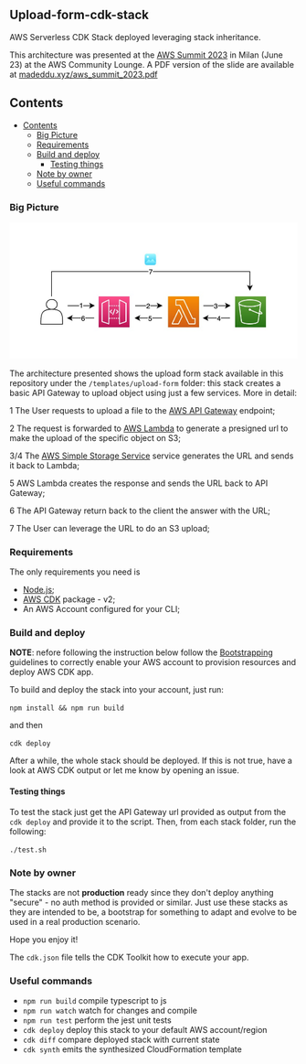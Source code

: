 ## Upload-form-cdk-stack <!-- omit in toc -->

AWS Serverless CDK Stack deployed leveraging stack inheritance.

This architecture was presented at the [AWS Summit 2023](https://aws.amazon.com/it/events/summits/milano/agenda/?emea-event-agenda-card.sort-by=item.additionalFields.title&emea-event-agenda-card.sort-order=asc&awsf.emea-event-agenda-level=*all&awsf.emea-event-agenda-role=*all&awsf.emea-event-agenda-category=*all&awsf.emea-event-agenda-aws-industry=*all&emea-event-agenda-card.q=COM204&emea-event-agenda-card.q_operator=AND#session) in Milan (June 23) at the AWS Community Lounge. A PDF version of the slide are available at [madeddu.xyz/aws_summit_2023.pdf](https://madeddu.xyz/aws_summit_2023.pdf)

## Contents
- [Contents](#contents)
  - [Big Picture](#big-picture)
  - [Requirements](#requirements)
  - [Build and deploy](#build-and-deploy)
    - [Testing things](#testing-things)
  - [Note by owner](#note-by-owner)
  - [Useful commands](#useful-commands)

### Big Picture

![](../../img/doc/upload-form.jpg)

The architecture presented shows the upload form stack available in this repository under the `/templates/upload-form` folder: this stack creates a basic API Gateway to upload object using just a few services. More in detail:

1 The User requests to upload a file to the [AWS API Gateway](https://aws.amazon.com/api-gateway/) endpoint;

2 The request is forwarded to [AWS Lambda](https://aws.amazon.com/lambda/) to generate a presigned url to make the upload of the specific object on S3;

3/4 The [AWS Simple Storage Service](https://aws.amazon.com/s3/) service generates the URL and sends it back to Lambda;

5 AWS Lambda creates the response and sends the URL back to API Gateway;

6 The API Gateway return back to the client the answer with the URL;

7 The User can leverage the URL to do an S3 upload;

### Requirements

The only requirements you need is
- [Node.js](https://nodejs.org/en);
- [AWS CDK](https://docs.aws.amazon.com/cdk/v2/guide/getting_started.html) package - v2;
- An AWS Account configured for your CLI;

### Build and deploy

**NOTE**: nefore following the instruction below follow the [Bootstrapping](https://docs.aws.amazon.com/cdk/v2/guide/bootstrapping.html) guidelines to correctly enable your AWS account to provision resources and deploy AWS CDK app.

To build and deploy the stack into your account, just run:

```npm install && npm run build```

and then

```cdk deploy```

After a while, the whole stack should be deployed. If this is not true, have a look at AWS CDK output or let me know by opening an issue.

#### Testing things

To test the stack just get the API Gateway url provided as output from the `cdk deploy` and provide it to the script. Then, from each stack folder, run the following:

```./test.sh```

### Note by owner

The stacks are not **production** ready since they don't deploy anything "secure" - no auth method is provided or similar. Just use these stacks as they are intended to be, a bootstrap for something to adapt and evolve to be used in a real production scenario.

Hope you enjoy it!

The `cdk.json` file tells the CDK Toolkit how to execute your app.

### Useful commands

* `npm run build`   compile typescript to js
* `npm run watch`   watch for changes and compile
* `npm run test`    perform the jest unit tests
* `cdk deploy`      deploy this stack to your default AWS account/region
* `cdk diff`        compare deployed stack with current state
* `cdk synth`       emits the synthesized CloudFormation template

